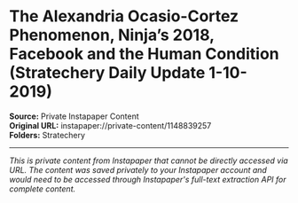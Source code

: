 # The Alexandria Ocasio-Cortez Phenomenon, Ninja’s 2018, Facebook and the Human Condition (Stratechery Daily Update 1-10-2019)

**Source:** Private Instapaper Content  
**Original URL:** instapaper://private-content/1148839257  
**Folders:** Stratechery  

---

*This is private content from Instapaper that cannot be directly accessed via URL. The content was saved privately to your Instapaper account and would need to be accessed through Instapaper's full-text extraction API for complete content.*